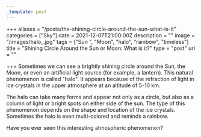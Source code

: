 ```yaml
---
_template: post
---
```





+++
aliases = "/posts/the-shining-circle-around-the-sun-what-is-it"
categories = ["Sky"]
date = 2021-12-07T21:00:00Z
description = ""
image = "/images/halo_.jpg"
tags = ["Sun ", "Moon", "halo", "rainbow", "timeless"]
title = "Shining Circle Around the Sun or Moon: What is it?"
type = "post"
url = ""

+++
Sometimes we can see a brightly shining circle around the Sun, the Moon, or even an artificial light source (for example, a lantern). This natural phenomenon is called "halo". It appears because of the refraction of light in ice crystals in the upper atmosphere at an altitude of 5-10 km.

The halo can take many forms and appear not only as a circle, but also as a column of light or bright spots on either side of the sun. The type of this phenomenon depends on the shape and location of the ice crystals. Sometimes the halo is even multi-colored and reminds a rainbow.

Have you ever seen this interesting atmospheric phenomenon?
